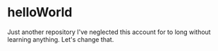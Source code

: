 # helloWorld
Just another repository
I've neglected this account for to long without learning anything. Let's change that.
